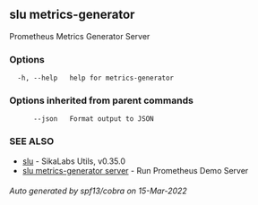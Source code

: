 ## slu metrics-generator

Prometheus Metrics Generator Server

### Options

```
  -h, --help   help for metrics-generator
```

### Options inherited from parent commands

```
      --json   Format output to JSON
```

### SEE ALSO

* [slu](slu.md)	 - SikaLabs Utils, v0.35.0
* [slu metrics-generator server](slu_metrics-generator_server.md)	 - Run Prometheus Demo Server

###### Auto generated by spf13/cobra on 15-Mar-2022
